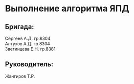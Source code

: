 # Выполнение алгоритма ЯПД

## Бригада:  
Сергеев А.Д. гр.8304  
Алтухов А.Д. гр.8304  
Звегинцева Е.Н. гр.8381  

## Руководитель:  
Жангиров Т.Р.  
